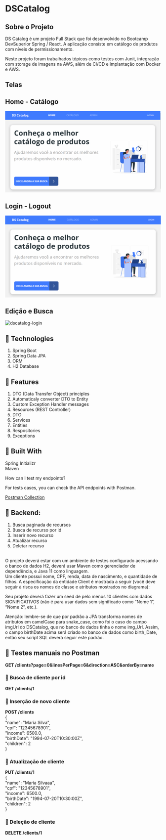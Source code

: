 # DSCatalog

## Sobre o Projeto

DS Catalog é um projeto Full Stack que foi desenvolvido no Bootcamp DevSuperior Spring / React.
A aplicação consiste em catálogo de produtos com níveis de permissionamento.

Neste projeto foram trabalhados tópicos como testes com Junit, integração com storage de imagens na AWS, além de CI/CD e implantação com Docker e AWS. 

## Telas

## Home - Catálogo
![dscatalog-catalog](https://github.com/fhilips/dscatalog/blob/main/front-web/src/assets/images/home-catalog.gif)
## Login - Logout
![dscatalog-login](https://github.com/fhilips/dscatalog/blob/main/front-web/src/assets/images/login-logout.gif)
## Edição e Busca 
![dscatalog-login](https://github.com/fhilips/dscatalog/blob/main/front-web/src/assets/images/editing.gif)


## 🔷 Technologies<br>
1. Spring Boot<br>
2. Spring Data JPA<br>
3. ORM<br>
4. H2 Database <br>

## 🔷 Features
1. DTO (Data Transfer Object) principles<br>
2. Automaticaly converter DTO to Entity<br>
3. Custom Exception Handler messages<br>
4. Resources (REST Controller)<br>
5. DTO<br>
6. Services<br>
7. Entities<br>
8. Respositories<br>
9. Exceptions<br>

## 🔷 Built With<br>
Spring Initializr<br>
Maven<br>

How can I test my endpoints?<br>

For tests cases, you can check the API endpoints with Postman.<br>

[Postman Collection](https://www.postman.com/)<br>

## 🔷 Backend: 
1. Busca paginada de recursos<br>
2. Busca de recurso por id<br>
3. Inserir novo recurso<br>
4. Atualizar recurso<br>
5. Deletar recurso<br>
<br>
O projeto deverá estar com um ambiente de testes configurado acessando o banco de dados H2, deverá usar Maven como gerenciador de dependência, e Java 11 como linguagem.
<br>
Um cliente possui nome, CPF, renda, data de nascimento, e quantidade de filhos. A especificação da entidade Client é mostrada a seguir (você deve seguir à risca os nomes de classe e atributos mostrados no diagrama):<br>

Seu projeto deverá fazer um seed de pelo menos 10 clientes com dados SIGNIFICATIVOS (não é para usar dados sem significado como “Nome 1”, “Nome 2”, etc.).<br>

Atenção: lembre-se de que por padrão a JPA transforma nomes de atributos em camelCase para snake_case, como foi o caso do campo imgUrl do DSCatalog, que no banco de dados tinha o nome img_Url. Assim, o campo birthDate acima será criado no banco de dados como birth_Date, então seu script SQL deverá seguir este padrão.<br>

## 🔷 Testes manuais no Postman<br>
<b>GET /clients?page=0&linesPerPage=6&direction=ASC&orderBy=name<br> </b>

### 🔷 Busca de cliente por id<br>
<b>GET /clients/1<br></b>

### 🔷 Inserção de novo cliente<br>
<b>POST /clients<br></b>
{<br>
  "name": "Maria Silva",<br>
  "cpf": "12345678901",<br>
  "income": 6500.0,<br>
  "birthDate": "1994-07-20T10:30:00Z",<br>
  "children": 2<br>
}<br>

### 🔷 Atualização de cliente<br>
<b>PUT /clients/1<br></b>
{<br>
  "name": "Maria Silvaaa",<br>
  "cpf": "12345678901",<br>
  "income": 6500.0,<br>
  "birthDate": "1994-07-20T10:30:00Z",<br>
  "children": 2<br>
}<br>

### 🔷 Deleção de cliente
<b>DELETE /clients/1</b>
